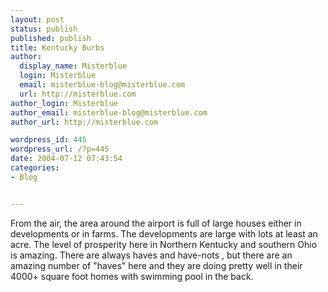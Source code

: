 ```yaml
---
layout: post
status: publish
published: publish
title: Kentucky Burbs
author:
  display_name: Misterblue
  login: Misterblue
  email: misterblue-blog@misterblue.com
  url: http://misterblue.com
author_login: Misterblue
author_email: misterblue-blog@misterblue.com
author_url: http://misterblue.com

wordpress_id: 445
wordpress_url: /?p=445
date: 2004-07-12 07:43:54
categories:
- Blog


---
```

<p>
    From the air, the area around the airport is full of
    large houses either in developments or in farms.
    The developments are large with lots at least an acre.
    The level of prosperity here in
    Northern Kentucky
    and southern Ohio is amazing.
    There are always
    haves
    and
    have-nots
    ,
    but there are an amazing number of "haves" here
    and they are doing pretty well in their 4000+
    square foot homes with swimming pool in the back.
</p>
